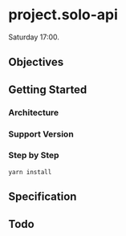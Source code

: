 # project.solo-api

Saturday 17:00.

## Objectives

## Getting Started

### Architecture

### Support Version

### Step by Step

`yarn install`

## Specification

## Todo
